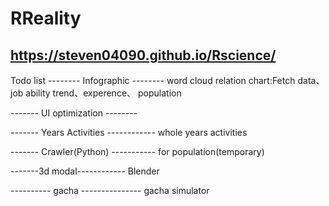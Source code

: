 # RReality
https://steven04090.github.io/Rscience/
---------------------------------------

Todo list
-------- Infographic --------
word cloud
relation chart:Fetch data、job ability trend、experence、
population

------- UI optimization --------


------- Years Activities ------------
whole years activities


-------  Crawler(Python) -----------
for population(temporary)

-------3d modal------------
Blender

---------- gacha ---------------
gacha simulator
